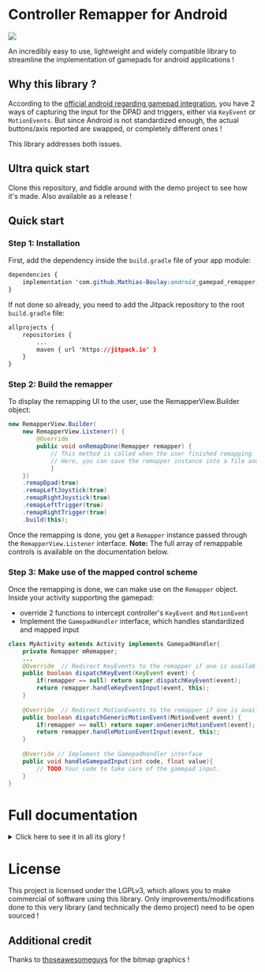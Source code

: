 # Controller Remapper for Android
[![](https://jitpack.io/v/Mathias-Boulay/android_gamepad_remapper.svg)](https://jitpack.io/#Mathias-Boulay/android_gamepad_remapper)


An incredibly easy to use, lightweight and widely compatible library to streamline the implementation of gamepads for android applications !

## Why this library ?
According to the  [official android regarding gamepad integration](https://developer.android.com/develop/ui/views/touch-and-input/game-controllers/controller-input#button), you have 2 ways of capturing the input for the DPAD and triggers, either via `KeyEvent`  or `MotionEvents`.
But since Android is not standardized enough, the actual buttons/axis reported are swapped, or completely different ones !

This library addresses both issues.

## Ultra quick start
Clone this repository, and fiddle around with the demo project to see how it's made.  Also available as a release !

## Quick start 
### Step 1: Installation
First, add the dependency inside the `build.gradle` file of your app module:

```css
dependencies {
    implementation 'com.github.Mathias-Boulay:android_gamepad_remapper:master-SNAPSHOT'
}
```

If not done so already, you need to add the Jitpack repository to the root `build.gradle` file:
```css
allprojects {
	repositories {
		...
		maven { url 'https://jitpack.io' }
	}
}
```

### Step 2: Build the remapper
To display the remapping UI to the user, use the RemapperView.Builder object:
```java
new RemapperView.Builder(
	new RemapperView.Listener() {  
		@Override
		public void onRemapDone(Remapper remapper) {
			// This method is called when the user finished remapping
			// Here, you can save the remapper instance into a file and grab a reference to it.
			}  
	})  
	.remapDpad(true)  
	.remapLeftJoystick(true)  
	.remapRightJoystick(true)
	.remapLeftTrigger(true)  
	.remapRightTrigger(true)
	.build(this);
```
Once the remapping is done, you get a `Remapper` instance passed through the `RemapperView.Listener` interface.
**Note:** The full array of remappable controls is available on the documentation below.


### Step 3: Make use of the mapped control scheme
Once the remapping is done, we can make use on the `Remapper` object.
Inside your activity supporting the gamepad:
 - override 2 functions to intercept controller's `KeyEvent`  and `MotionEvent`
 - Implement the `GamepadHandler` interface, which handles standardized and mapped input
 
```java
class MyActivity extends Activity implements GamepadHandler{
	private Remapper mRemapper;
	...
	@Override  // Redirect KeyEvents to the remapper if one is available
	public boolean dispatchKeyEvent(KeyEvent event) {  
	    if(remapper == null) return super.dispatchKeyEvent(event);  
		return remapper.handleKeyEventInput(event, this);  
	}  
  
	@Override  // Redirect MotionEvents to the remapper if one is available
	public boolean dispatchGenericMotionEvent(MotionEvent event) {  
	    if(remapper == null) return super.onGenericMotionEvent(event);  
		return remapper.handleMotionEventInput(event, this);  
	}
	
	@Override // Implement the GamepadHandler interface
	public void handleGamepadInput(int code, float value){
		// TODO Your code to take care of the gamepad input.
	}
}
```

# Full documentation
<details>
<summary>Click here to see it in all its glory !</summary>

## Remapper
### Constructors
```java
/**  
 * Load the Remapper data from the shared preferences 
 * @param context A context object, necessary to fetch SharedPreferences  
 */
 public Remapper(Context context);
```

### Functions
```java
/**  
 * If the event is a valid Gamepad event, call the GamepadHandler method.
 * @param event The current MotionEvent  
 * @param handler The handler, through which remapped inputs will be passed.  
 * @return Whether the input was handled or not.  
 */
public boolean handleMotionEventInput(MotionEvent event, GamepadHandler handler);
```

```java
/**  
 * If the event is a valid Gamepad event, call the GamepadHandler method
 * @param event The current KeyEvent  
 * @param handler The handler, through which remapped inputs will be passed.  
 * @return Whether the input was handled or not.  
 */
 public boolean handleKeyEventInput(KeyEvent event, GamepadHandler handler);
```

```java
/**  
 * Saves the remapper data inside its own shared preference file 
 * @param context A context object, necessary to fetch SharedPreferences  
 */
 public void save(Context context);
```

## RemapperView.Builder
### Constructors
```java
/** @param listener The listener to which the Remapper object is passed after remapping */
public Builder(RemapperView.Listener listener);
```

### Functions
```java
/** @param enabled Enable the remapping of said button. Default is false. */
public Builder remapLeftJoystick(boolean enabled);
public Builder remapRightJoystick(boolean enabled);
public Builder remapLeftJoystickButton(boolean enabled);
public Builder remapRightJoystickButton(boolean enabled);
public Builder remapDpad(boolean enabled);
public Builder remapLeftShoulder(boolean enabled);
public Builder remapRightShoulder(boolean enabled);
public Builder remapLeftTrigger(boolean enabled);
public Builder remapRightTrigger(boolean enabled);
public Builder remapA(boolean enabled);
public Builder remapX(boolean enabled);
public Builder remapY(boolean enabled);
public Builder remapB(boolean enabled);
public Builder remapStart(boolean enabled);
public Builder remapSelect(boolean enabled);
```

```java
/**  
 * Build and display the remapping dialog with all the parameters set previously
 * @param context A context object referring to the current window  
 */
public void build(Context context);
```

## Interface - GamepadHandler
### Functions
```java
/**  
 * Function handling all gamepad actions. 
 * @param code Either a keycode (Eg. KEYBODE_BUTTON_A), either an axis (Eg. AXIS_HAT_X)  
 * @param value For keycodes, 0 for released state, 1 for pressed state.  
 *              For Axis, the value of the axis. Varies between 0/1 or -1/1 depending on the axis.
 */
 public void handleGamepadInput(int code, float value);
```

</details>

# License
This project is licensed under the LGPLv3, which allows you to make commercial of software using this library.
Only improvements/modifications done to this very library (and technically the demo project) need to be open sourced !

## Additional credit
Thanks to [thoseawesomeguys](https://thoseawesomeguys.com/prompts/) for the bitmap graphics !




